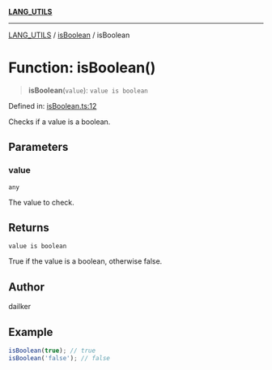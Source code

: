 [**LANG_UTILS**](../../README.md)

***

[LANG_UTILS](../../README.md) / [isBoolean](../README.md) / isBoolean

# Function: isBoolean()

> **isBoolean**(`value`): `value is boolean`

Defined in: [isBoolean.ts:12](https://github.com/dailker/everyutil/blob/669c80948347059212c7a0ef09fd720ca9b1c411/src/lang/isBoolean.ts#L12)

Checks if a value is a boolean.

## Parameters

### value

`any`

The value to check.

## Returns

`value is boolean`

True if the value is a boolean, otherwise false.

## Author

dailker

## Example

```ts
isBoolean(true); // true
isBoolean('false'); // false
```
